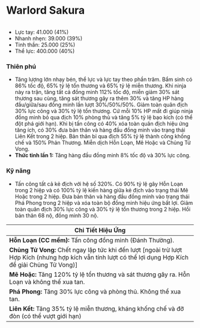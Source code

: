 # Warlord Sakura

<figure><img src="../../.gitbook/assets/ezgif-1-598db11cc2.gif" alt=""><figcaption></figcaption></figure>

* Lực tay: 41.000 (41%)
* Nhanh nhẹn: 39.000 (39%)
* Tinh thần: 25.000 (25%)
* Thể lực: 400.000 (40%)

### Thiên phú

* Tăng lượng lớn nhạy bén, thể lực và lực tay theo phần trăm. Bẩm sinh có 86% tốc độ, 65% tỷ lệ tổn thương và 65% tỷ lệ miễn thương. Khi ninja này ra trận, tăng tất cả đồng minh 112% tốc độ, miễn giảm 30% sát thương sau cùng, tăng sát thương gây ra thêm 30% và tăng HP hàng đầu/giữa/sau đồng minh lần lượt 30%/50%/50%. Giảm toàn quân địch 30% lực công và 30% tỷ lệ tổn thương. Cứ mỗi 10% HP mất đi giúp ninja đồng minh bỏ qua địch 10% phòng thủ và tăng 5% tỷ lệ bạo kích (có thể đột phá giới hạn). Khi bị tấn công có 40% xóa toàn quân địch hiệu ứng tăng ích, có 30% đưa bản thân và hàng đầu đồng minh vào trạng thái Liên Kết trong 2 hiệp. Bản thân bỉ qua địch 55% tỷ lệ thành công khống chế và 150% Phản Thương. Miễn dịch Hỗn Loạn, Mê Hoặc và Chủng Tử Vong.
* **Thức tỉnh lần 1:** Tăng hàng đầu đồng minh 8% tốc độ và 30% lực công.

### Kỹ năng

* Tấn công tất cả kẻ địch với hệ số 320%. Có 90% tỷ lệ gây Hỗn Loạn trong 2 hiệp và có 100% tỷ lệ kiến hàng giữa kẻ địch vào trạng thái Mê Hoặc trong 2 hiệp. Đưa bản thân và hàng đầu đồng minh vào trạng thái Phá Phong trong 2 hiệp và xóa toàn bộ đồng minh hiệu ứng bất lợi. Giảm toàn quân địch 30% lực công và 30% tỷ lệ tổn thương trong 2 hiệp. Hồi bản thân 68 nộ, đồng minh 30 nộ.

| Chi Tiết Hiệu Ứng                                                                                                                                          |
| ---------------------------------------------------------------------------------------------------------------------------------------------------------- |
| **Hỗn Loạn (CC mềm):** Tấn công đồng minh (Đánh Thường).                                                                                                   |
| **Chủng Tử Vong:** Chết ngay lập tức khi đến lượt \[ngoài trừ lượt Hợp Kích (nhưng hợp kích vẫn tính lượt có thể lợi dụng Hợp Kích để giải Chủng Tử Vong)] |
| **Mê Hoặc:** Tăng 120% tỷ lệ tổn thương và sát thương gây ra. Hỗn Loạn và không thế xua tan.                                                               |
| **Phá Phong:** Tăng 30% lực công và phòng thủ. Không thể xua tan.                                                                                          |
| **Liên Kết:** Tăng 35% tỷ lệ miễn thương, kháng khống chế và đỡ đòn (có thể vượt giới hạn)                                                                 |
